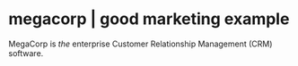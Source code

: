 # megacorp | good marketing example

MegaCorp is *the* enterprise Customer Relationship Management (CRM) software.
